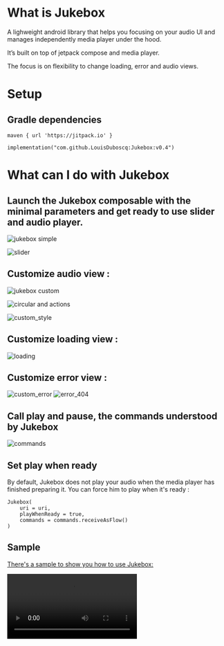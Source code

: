 # What is Jukebox

A lighweight android library that helps you focusing on your audio UI and manages independently 
media player under the hood.

It’s built on top of jetpack compose and media player.

The focus is on flexibility to change loading, error and audio views.

# Setup

## Gradle dependencies

``` 
maven { url 'https://jitpack.io' }
```

```
implementation("com.github.LouisDuboscq:Jukebox:v0.4")
```

# What can I do with Jukebox

## Launch the Jukebox composable with the minimal parameters and get ready to use slider and audio player.

![jukebox simple](assets/jukebox_simple.png)

![slider](assets/slider.png)

## Customize audio view : 

![jukebox custom](assets/jukebox_custom.png)
 
![circular and actions](assets/circular_and_actions.png)

![custom_style](assets/custom_style.png)

## Customize loading view : 

![loading](assets/loading.png)

## Customize error view :

![custom_error](assets/custom_error.png)
![error_404](assets/error_404.png)

## Call play and pause, the commands understood by Jukebox

![commands](assets/commands.png)

## Set play when ready

By default, Jukebox does not play your audio when the media player has finished preparing it.
You can force him to play when it's ready :

```
Jukebox(
    uri = uri,
    playWhenReady = true,
    commands = commands.receiveAsFlow()
)
```

## Sample 

[There's a sample to show you how to use Jukebox:](examples/src/main/java/com/lduboscq/jukeboxe/examples/JukeboxSample.kt)

![sample](assets/sample.mov)
